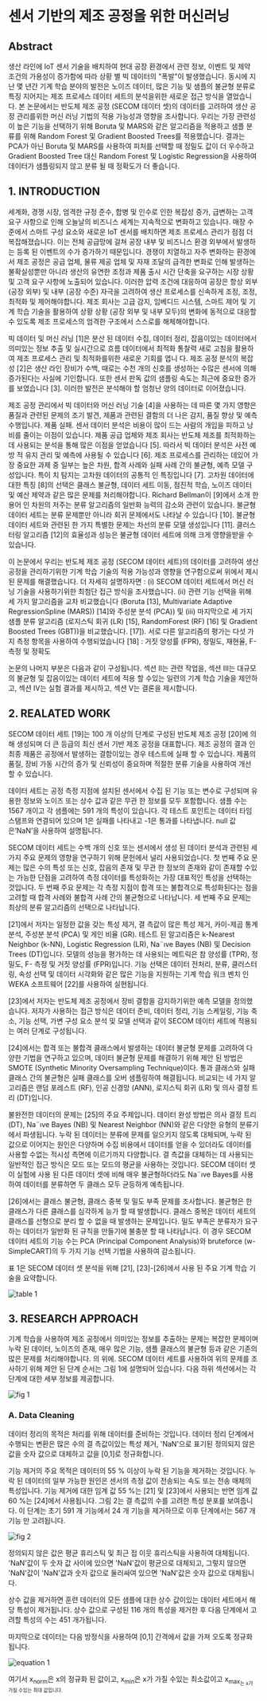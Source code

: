 # 센서 기반의 제조 공정을 위한 머신러닝
## Abstract
생산 라인에 IoT 센서 기술을 배치하여 현대 공장 환경에서 관련 정보, 이벤트 및 제약 조건의 가용성이 증가함에 따라 상황 별 빅 데이터의 "폭발"이 발생했습니다. 동시에 지난 몇 년간 기계 학습 분야의 발전은 노이즈 데이터, 많은 기능 및 샘플의 불균형 분류로 특징 지어지는 제조 프로세스 데이터 세트의 분석을위한 새로운 접근 방식을 열었습니다. 본 논문에서는 반도체 제조 공정 (SECOM 데이터 셋)의 데이터를 고려하여 생산 공정 관리를위한 머신 러닝 기법의 적용 가능성과 영향을 조사합니다. 우리는 가장 관련성이 높은 기능을 선택하기 위해 Boruta 및 MARS와 같은 알고리즘을 적용하고 샘플 분류를 위해 Random Forest 및 Gradient Boosted Trees를 적용했습니다. 결과는 PCA가 아닌 Boruta 및 MARS를 사용하여 피처를 선택할 때 정밀도 값이 더 우수하고 Gradient Boosted Tree 대신 Random Forest 및 Logistic Regression을 사용하여 데이터가 샘플링되지 않고 분류 될 때 정확도가 더 좋습니다.

## 1. INTRODUCTION
세계화, 경쟁 시장, 엄격한 규정 준수, 합병 및 인수로 인한 복잡성 증가, 급변하는 고객 요구 사항으로 인해 오늘날의 비즈니스 세계는 지속적으로 변화하고 있습니다. 매장 수준에서 스마트 구성 요소와 새로운 IoT 센서를 배치하면 제조 프로세스 관리가 점점 더 복잡해졌습니다. 이는 전체 공급망에 걸쳐 공장 내부 및 비즈니스 환경 외부에서 발생하는 등록 된 이벤트의 수가 증가하기 때문입니다. 경쟁이 치열하고 자주 변화하는 환경에서 제조 공정은 공급 업체, 물류 제공 업체 및 자재 조달의 급격한 변화로 인해 발생하는 불확실성뿐만 아니라 생산의 유연한 조정과 제품 출시 시간 단축을 요구하는 시장 상황 및 고객 요구 사항에 노출되어 있습니다. 이러한 압력 조건에 대응하여 공장은 항상 외부 (공장 외부) 및 내부 (공장 수준) 자극을 고려하여 생산 프로세스를 신속하게 조정, 조정, 최적화 및 제어해야합니다. 제조 회사는 고급 감지, 임베디드 시스템, 스마트 제어 및 기계 학습 기술을 활용하여 상황 상황 (공장 외부 및 내부 모두)의 변화에 ​​동적으로 대응할 수 있도록 제조 프로세스의 엄격한 구조에서 스스로를 해체해야합니다.

빅 데이터 및 머신 러닝 [1]은 분산 된 데이터 수집, 데이터 정리, 잡음이있는 데이터에서 의미있는 정보 추출 및 실시간으로 흐름 데이터에서 최적화 통찰력 새로 고침을 활용하여 제조 프로세스 관리 및 최적화를위한 새로운 기회를 엽니 다. 제조 공정 분석의 복잡성 [2]은 생산 라인 장비가 수백, 때로는 수천 개의 신호를 생성하는 수많은 센서에 의해 증가된다는 사실에 기인합니다. 또한 센서 판독 값의 샘플링 속도는 최근에 중요한 증가를 보였습니다 [3]. 이러한 발전은 분석해야 할 엄청난 양의 데이터로 이어졌습니다.

제조 공정 관리에서 빅 데이터와 머신 러닝 기술 [4]을 사용하는 데 따른 몇 가지 영향은 품질과 관련된 문제의 조기 발견, 제품과 관련된 결함의 더 나은 감지, 품질 향상 및 예측 수행입니다. 제품 실패. 센서 데이터 분석은 비용이 많이 드는 사람의 개입을 피하고 낭비를 줄이는 이점이 있습니다. 제품 공급 업체와 제조 회사는 반도체 제조를 최적화하는 데 사용되는 분석을 통해 많은 이점을 얻었습니다 [5]. 따라서 빅 데이터 분석은 사전 예방 적 유지 관리 및 예측에 사용될 수 있습니다 [6]. 제조 프로세스를 관리하는 데있어 가장 중요한 과제 중 일부는 높은 차원, 합격 사례와 실패 사례 간의 불균형, 예측 모델 구성입니다. 특이 치 탐지는 고차원 데이터의 공통적 인 특징입니다 [7]. 고차원 데이터에 대한 특징 [8]의 선택은 클래스 불균형, 데이터 세트 이동, 점진적 학습, 노이즈 데이터 및 예산 제약과 같은 많은 문제를 처리해야합니다. Richard Bellman이 [9]에서 소개 한 용어 인 차원의 저주는 분류 알고리즘의 일반화 능력의 감소와 관련이 있습니다. 불균형 데이터 세트는 분류 문제뿐만 아니라 회귀 문제에서도 나타날 수 있습니다 [10]. 불균형 데이터 세트와 관련된 한 가지 특별한 문제는 차선의 분류 모델 생성입니다 [11]. 클러스터링 알고리즘 [12]의 효율성과 성능은 불균형 데이터 세트에 의해 크게 영향을받을 수 있습니다.

이 논문에서 우리는 반도체 제조 공정 (SECOM 데이터 세트)의 데이터를 고려하여 생산 공정을 관리하기위한 기계 학습 기술의 적용 가능성과 영향을 연구함으로써 위에서 제시된 문제를 해결했습니다. 더 자세히 설명하자면 : (i) SECOM 데이터 세트에서 머신 러닝 기술을 사용하기위한 최첨단 접근 방식을 조사했습니다. (ii) 관련 기능 선택을 위해 세 가지 알고리즘을 교차 비교했습니다 (Boruta [13], Multivariate Adaptive RegressionSpline (MARS)) [14]와 주성분 분석 (PCA)) 및 (iii) 마지막으로 세 가지 샘플 분류 알고리즘 (로지스틱 회귀 (LR) [15], RandomForest (RF) [16] 및 Gradient Boosted Trees (GBT))을 비교했습니다. [17]). 서로 다른 알고리즘의 평가는 다섯 가지 측정 항목을 사용하여 수행되었습니다 [18] : 거짓 양성률 (FPR), 정밀도, 재현율, F- 측정 및 정확도

논문의 나머지 부분은 다음과 같이 구성됩니다. 섹션 II는 관련 작업을, 섹션 III는 대규모의 불균형 및 잡음이있는 데이터 세트에 적용 할 수있는 일련의 기계 학습 기술을 제안하고, 섹션 IV는 실험 결과를 제시하고, 섹션 V는 결론을 제시합니다.

## 2. REALATED WORK
SECOM 데이터 세트 [19]는 100 개 이상의 단계로 구성된 반도체 제조 공정 [20]에 의해 생성되며 더 큰 등급의 최신 센서 기반 제조 공정을 대표합니다. 제조 공정의 결과 인 최종 제품은 공정에서 발생하는 결함이있는 경우 테스트에 실패 할 수 있습니다. 제품의 품질, 장비 가동 시간의 증가 및 신뢰성이 중요하며 적절한 분류 기술을 사용하여 개선 할 수 있습니다.

데이터 세트는 공정 측정 지점에 설치된 센서에서 수집 된 기능 또는 변수로 구성되며 유용한 정보와 노이즈 또는 상수 값과 같은 무관 한 정보를 모두 포함합니다. 샘플 수는 1567 개이고 각 샘플에는 591 개의 특성이 있습니다. 각 테스트 포인트는 데이터 타임 스탬프와 연결되어 있으며 1은 실패를 나타내고 -1은 통과를 나타냅니다. null 값은’NaN’을 사용하여 설명됩니다.

SECOM 데이터 세트는 수백 개의 신호 또는 센서에서 생성 된 데이터 분석과 관련된 세 가지 주요 문제의 영향을 연구하기 위해 문헌에서 널리 사용되었습니다. 첫 번째 주요 문제는 많은 수의 특성 또는 신호, 잡음의 존재 및 무관 한 정보의 존재와 같이 존재할 수있는 가능한 단점을 고려하여 측정 데이터를 특성화하는 가장 대표적인 특성을 선택하는 것입니다. 두 번째 주요 문제는 각 측정 지점이 합격 또는 불합격으로 특성화된다는 점을 고려할 때 합격 사례와 불합격 사례 간의 불균형으로 나타납니다. 세 번째 주요 문제는 최상의 분류 알고리즘의 선택으로 나타납니다.

[21]에서 저자는 일정한 값을 갖는 특성 제거, 결 측값이 많은 특성 제거, 카이-제곱 통계 분석, 주성분 분석 (PCA) 및 게인 비율 (GR). 테스트 된 알고리즘은 k-Nearest Neighbor (k-NN), Logistic Regression (LR), Na¨ıve Bayes (NB) 및 Decision Trees (DT)입니다. 모델의 성능을 평가하는 데 사용되는 메트릭은 참 양성률 (TPR), 정밀도, F- 측정 및 거짓 양성률 (FPR)입니다. 기능 선택은 데이터 전처리, 분류, 클러스터링, 속성 선택 및 데이터 시각화와 같은 많은 기능을 지원하는 기계 학습 워크 벤치 인 WEKA 소프트웨어 [22]를 사용하여 실현됩니다.

[23]에서 저자는 반도체 제조 공정에서 장비 결함을 감지하기위한 예측 모델을 정의했습니다. 저자가 사용하는 접근 방식은 데이터 준비, 데이터 정리, 기능 스케일링, 기능 축소, 기능 선택, 가변 구성 요소 분석 및 모델 선택과 같이 SECOM 데이터 세트에 적용되는 여러 단계로 구성됩니다.

[24]에서는 합격 또는 불합격 클래스에서 발생하는 데이터 불균형 문제를 고려하여 다양한 기법을 연구하고 있으며, 데이터 불균형 문제를 해결하기 위해 제안 된 방법은 SMOTE (Synthetic Minority Oversampling Technique)이다. 통과 클래스와 실패 클래스 간의 불균형은 실패 클래스를 오버 샘플링하여 해결됩니다. 비교되는 네 가지 알고리즘은 랜덤 포레스트 (RF), 인공 신경망 (ANN), 로지스틱 회귀 (LR) 및 의사 결정 트리 (DT)입니다.

불완전한 데이터의 문제는 [25]의 주요 주제입니다. 데이터 완성 방법은 의사 결정 트리 (DT), Na¨ıve Bayes (NB) 및 Nearest Neighbor (NN)와 같은 다양한 유형의 분류기에서 파생됩니다. 누락 된 데이터는 분류에 문제를 일으키지 않도록 대체되며, 누락 된 값으로 이어지는 원인은 다양하며 수집 비용에서 데이터를 얻을 수 있더라도 데이터를 사용할 수없는 적시성 측면에 이르기까지 다양합니다. 결 측값을 대체하는 데 사용되는 일반적인 접근 방식은 모드 또는 모드의 평균을 사용하는 것입니다. SECOM 데이터 셋이 실험에 사용 된 다른 데이터 셋에 비해 매우 불균형하더라도 Na¨ıve Bayes를 사용하여 데이터를 분류하면 두 클래스 모두 균등하게 예측됩니다.

[26]에서는 클래스 불균형, 클래스 중복 및 밀도 부족 문제를 조사합니다. 불균형은 한 클래스가 다른 클래스를 심각하게 능가 할 때 발생합니다. 클래스 중복은 데이터 세트의 클래스를 선형으로 분리 할 수 ​​없을 때 발생하는 문제입니다. 밀도 부족은 분류자가 요구하는 데이터가 일반화 된 규칙을 만들기에 불충분 할 때 나타납니다. 이 경우 SECOM 데이터 세트의 기능 수는 PCA (Principal Component Analysis)와 bruteforce (w-SimpleCART)의 두 가지 기능 선택 기법을 사용하여 감소됩니다.

표 1은 SECOM 데이터 셋 분석을 위해 [21], [23]-[26]에서 사용 된 주요 기계 학습 기술을 요약합니다.

![table 1](./img/table1.PNG)

## 3. RESEARCH APPROACH
기계 학습을 사용하여 제조 공정에서 의미있는 정보를 추출하는 문제는 복잡한 문제이며 누락 된 데이터, 노이즈의 존재, 매우 많은 기능, 샘플 클래스의 불균형 등과 같은 기존의 많은 문제를 처리해야합니다. 의 위에. SECOM 데이터 세트를 사용하여 위의 문제를 조사하기 위해 제안 된 단계 순서는 그림 1에 설명되어 있습니다. 다음 하위 섹션에서는 각 단계에 대한 세부 정보를 제공합니다.

![fig 1](./img/fig1.PNG)

### A. Data Cleaning
데이터 정리의 목적은 처리를 위해 데이터를 준비하는 것입니다. 데이터 정리 단계에서 수행되는 변환은 많은 수의 결 측값이있는 특성 제거, 'NaN'으로 표기된 정의되지 않은 값을 숫자 값으로 대체하고 값을 [0,1]로 정규화합니다.

기능 제거의 주요 목적은 데이터의 55 % 이상이 누락 된 기능을 제거하는 것입니다. 누락 된 데이터의 일부 가능한 원인은 센서의 측정 값이 전송되는 속도 또는 전송 매체의 특성입니다. 기능 제거에 대한 임계 값 55 %는 [21] 및 [23]에서 사용되는 반면 임계 값 60 %는 [24]에서 사용됩니다. 그림 2는 결 측값의 수를 고려한 특성 분포를 보여줍니다. 이 단계는 초기 591 개 기능에서 24 개 기능을 제거하므로 이후 단계에서는 567 개 기능 만 고려됩니다.

![fig 2](./img/fig2.png)

정의되지 않은 값은 평균 휴리스틱 및 최근 접 이웃 휴리스틱을 사용하여 대체됩니다. 'NaN'값이 두 숫자 값 사이에 있으면 'NaN'값이 평균으로 대체되고, 그렇지 않으면 'NaN'값이 'NaN'값과 숫자 값으로 둘러싸여 있으면 'NaN'값은 숫자 값으로 대체됩니다.

상수 값을 제거하면 훈련 데이터의 모든 샘플에 대한 상수 값이있는 데이터 세트에서 해당 특성이 제거됩니다. 상수 값으로 구성된 116 개의 특성을 제거한 후 다음 단계에서 고려할 특성의 수는 451 개가됩니다.

마지막으로 데이터는 다음 방정식을 사용하여 [0,1] 간격에서 값을 가져 오도록 정규화됩니다.

![equation 1](./img/equation1.png)

여기서 x<sub>norm</sub>은 x의 정규화 된 값이고, x<sub>min</sub>은 x가 가질 수있는 최소값이고 x<sub>max<sub>는 x가 가질 수있는 최대 값입니다.
